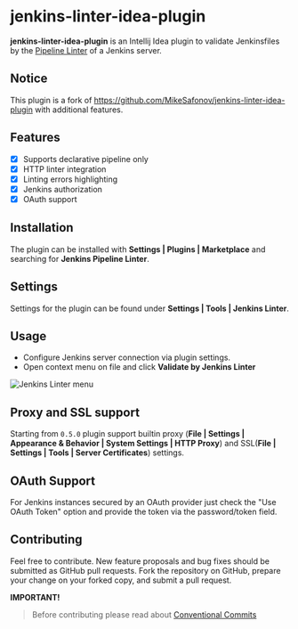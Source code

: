 # jenkins-linter-idea-plugin

<!-- Plugin description -->
**jenkins-linter-idea-plugin** is an Intellij Idea plugin to validate Jenkinsfiles by
the [Pipeline Linter](https://www.jenkins.io/doc/book/pipeline/development/#linter) of a Jenkins server.

## Notice

This plugin is a fork of https://github.com/MikeSafonov/jenkins-linter-idea-plugin with additional features.

## Features

- [x] Supports declarative pipeline only
- [x] HTTP linter integration
- [x] Linting errors highlighting
- [x] Jenkins authorization
- [x] OAuth support

## Installation

The plugin can be installed with **Settings | Plugins | Marketplace** and searching for **Jenkins Pipeline Linter**.

## Settings

Settings for the plugin can be found under **Settings | Tools | Jenkins Linter**.

## Usage

- Configure Jenkins server connection via plugin settings.
- Open context menu on file and click **Validate by Jenkins Linter**

<!-- Plugin description end -->

![Jenkins Linter menu](images/menu.png)

## Proxy and SSL support

Starting from `0.5.0` plugin support builtin proxy (**File | Settings | Appearance & Behavior | System Settings | HTTP
Proxy**) and SSL(**File | Settings | Tools | Server Certificates**) settings.

## OAuth Support

For Jenkins instances secured by an OAuth provider just check the "Use OAuth Token" option and provide the token via the
password/token field.

## Contributing

Feel free to contribute.
New feature proposals and bug fixes should be submitted as GitHub pull requests.
Fork the repository on GitHub, prepare your change on your forked copy, and submit a pull request.

**IMPORTANT!**
> Before contributing please read about [Conventional Commits](https://www.conventionalcommits.org/en/v1.0.0/)
